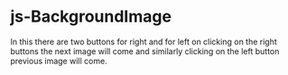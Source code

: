 # js-BackgroundImage
In this there are two buttons for right and for left on clicking on the right buttons the next image will come and similarly clicking on the left button previous image will come. 
